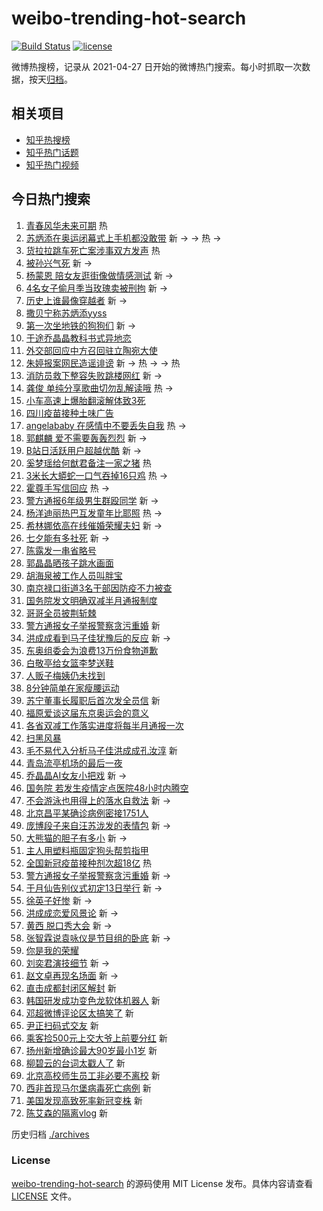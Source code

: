 # weibo-trending-hot-search

[![Build Status](https://github.com/justjavac/weibo-trending-hot-search/workflows/ci/badge.svg?branch=master)](https://github.com/justjavac/weibo-trending-hot-search/actions)
[![license](https://img.shields.io/github/license/justjavac/weibo-trending-hot-search)](https://github.com/justjavac/weibo-trending-hot-search/blob/master/LICENSE)

微博热搜榜，记录从 2021-04-27 日开始的微博热门搜索。每小时抓取一次数据，按天[归档](./archives)。

## 相关项目

- [知乎热搜榜](https://github.com/justjavac/zhihu-trending-top-search)
- [知乎热门话题](https://github.com/justjavac/zhihu-trending-hot-questions)
- [知乎热门视频](https://github.com/justjavac/zhihu-trending-hot-video)

## 今日热门搜索

<!-- BEGIN -->
<!-- 最后更新时间 Thu Aug 12 2021 07:18:02 GMT+0800 (China Standard Time) -->

1. [青春风华未来可期](https://s.weibo.com//weibo?q=%23%E9%9D%92%E6%98%A5%E9%A3%8E%E5%8D%8E%E6%9C%AA%E6%9D%A5%E5%8F%AF%E6%9C%9F%23&Refer=new_time)
   热
1. [苏炳添在奥运闭幕式上手机都没敢带](https://s.weibo.com//weibo?q=%23%E8%8B%8F%E7%82%B3%E6%B7%BB%E5%9C%A8%E5%A5%A5%E8%BF%90%E9%97%AD%E5%B9%95%E5%BC%8F%E4%B8%8A%E6%89%8B%E6%9C%BA%E9%83%BD%E6%B2%A1%E6%95%A2%E5%B8%A6%23&Refer=top)
   新 -> -> 热 ->
1. [货拉拉跳车死亡案涉事双方发声](https://s.weibo.com//weibo?q=%23%E8%B4%A7%E6%8B%89%E6%8B%89%E8%B7%B3%E8%BD%A6%E6%AD%BB%E4%BA%A1%E6%A1%88%E6%B6%89%E4%BA%8B%E5%8F%8C%E6%96%B9%E5%8F%91%E5%A3%B0%23&Refer=top)
   热
1. [被孙兴气死](https://s.weibo.com//weibo?q=%23%E8%A2%AB%E5%AD%99%E5%85%B4%E6%B0%94%E6%AD%BB%23&Refer=top)
   新 ->
1. [杨蒙恩
   陪女友逛街像做情感测试](https://s.weibo.com//weibo?q=%E6%9D%A8%E8%92%99%E6%81%A9%20%E9%99%AA%E5%A5%B3%E5%8F%8B%E9%80%9B%E8%A1%97%E5%83%8F%E5%81%9A%E6%83%85%E6%84%9F%E6%B5%8B%E8%AF%95&Refer=top)
   新 ->
1. [4名女子偷月季当玫瑰卖被刑拘](https://s.weibo.com//weibo?q=%234%E5%90%8D%E5%A5%B3%E5%AD%90%E5%81%B7%E6%9C%88%E5%AD%A3%E5%BD%93%E7%8E%AB%E7%91%B0%E5%8D%96%E8%A2%AB%E5%88%91%E6%8B%98%23&Refer=top)
   新 ->
1. [历史上谁最像穿越者](https://s.weibo.com//weibo?q=%23%E5%8E%86%E5%8F%B2%E4%B8%8A%E8%B0%81%E6%9C%80%E5%83%8F%E7%A9%BF%E8%B6%8A%E8%80%85%23&Refer=top)
   新 ->
1. [撒贝宁称苏炳添yyss](https://s.weibo.com//weibo?q=%23%E6%92%92%E8%B4%9D%E5%AE%81%E7%A7%B0%E8%8B%8F%E7%82%B3%E6%B7%BByyss%23&Refer=top)
1. [第一次坐地铁的狗狗们](https://s.weibo.com//weibo?q=%23%E7%AC%AC%E4%B8%80%E6%AC%A1%E5%9D%90%E5%9C%B0%E9%93%81%E7%9A%84%E7%8B%97%E7%8B%97%E4%BB%AC%23&Refer=top)
   新 ->
1. [于途乔晶晶教科书式异地恋](https://s.weibo.com//weibo?q=%23%E4%BA%8E%E9%80%94%E4%B9%94%E6%99%B6%E6%99%B6%E6%95%99%E7%A7%91%E4%B9%A6%E5%BC%8F%E5%BC%82%E5%9C%B0%E6%81%8B%23&Refer=top)
1. [外交部回应中方召回驻立陶宛大使](https://s.weibo.com//weibo?q=%23%E5%A4%96%E4%BA%A4%E9%83%A8%E5%9B%9E%E5%BA%94%E4%B8%AD%E6%96%B9%E5%8F%AC%E5%9B%9E%E9%A9%BB%E7%AB%8B%E9%99%B6%E5%AE%9B%E5%A4%A7%E4%BD%BF%23&Refer=top)
1. [朱婷报案网民造谣诽谤](https://s.weibo.com//weibo?q=%23%E6%9C%B1%E5%A9%B7%E6%8A%A5%E6%A1%88%E7%BD%91%E6%B0%91%E9%80%A0%E8%B0%A3%E8%AF%BD%E8%B0%A4%23&Refer=top)
   新 -> 热 -> -> 热
1. [消防员救下整容失败跳楼网红](https://s.weibo.com//weibo?q=%23%E6%B6%88%E9%98%B2%E5%91%98%E6%95%91%E4%B8%8B%E6%95%B4%E5%AE%B9%E5%A4%B1%E8%B4%A5%E8%B7%B3%E6%A5%BC%E7%BD%91%E7%BA%A2%23&Refer=top)
   新 ->
1. [龚俊
   单纯分享歌曲切勿乱解读哦](https://s.weibo.com//weibo?q=%E9%BE%9A%E4%BF%8A%20%E5%8D%95%E7%BA%AF%E5%88%86%E4%BA%AB%E6%AD%8C%E6%9B%B2%E5%88%87%E5%8B%BF%E4%B9%B1%E8%A7%A3%E8%AF%BB%E5%93%A6&Refer=top)
   热 ->
1. [小车高速上爆胎翻滚解体致3死](https://s.weibo.com//weibo?q=%23%E5%B0%8F%E8%BD%A6%E9%AB%98%E9%80%9F%E4%B8%8A%E7%88%86%E8%83%8E%E7%BF%BB%E6%BB%9A%E8%A7%A3%E4%BD%93%E8%87%B43%E6%AD%BB%23&Refer=top)
1. [四川疫苗接种土味广告](https://s.weibo.com//weibo?q=%23%E5%9B%9B%E5%B7%9D%E7%96%AB%E8%8B%97%E6%8E%A5%E7%A7%8D%E5%9C%9F%E5%91%B3%E5%B9%BF%E5%91%8A%23&Refer=top)
1. [angelababy
   在感情中不要丢失自我](https://s.weibo.com//weibo?q=angelababy%20%E5%9C%A8%E6%84%9F%E6%83%85%E4%B8%AD%E4%B8%8D%E8%A6%81%E4%B8%A2%E5%A4%B1%E8%87%AA%E6%88%91&Refer=top)
   热 ->
1. [郭麒麟 爱不需要轰轰烈烈](https://s.weibo.com//weibo?q=%E9%83%AD%E9%BA%92%E9%BA%9F%20%E7%88%B1%E4%B8%8D%E9%9C%80%E8%A6%81%E8%BD%B0%E8%BD%B0%E7%83%88%E7%83%88&Refer=top)
   新 ->
1. [B站日活跃用户超越优酷](https://s.weibo.com//weibo?q=%23B%E7%AB%99%E6%97%A5%E6%B4%BB%E8%B7%83%E7%94%A8%E6%88%B7%E8%B6%85%E8%B6%8A%E4%BC%98%E9%85%B7%23&Refer=top)
   新 ->
1. [奚梦瑶给何猷君备注一家之猪](https://s.weibo.com//weibo?q=%23%E5%A5%9A%E6%A2%A6%E7%91%B6%E7%BB%99%E4%BD%95%E7%8C%B7%E5%90%9B%E5%A4%87%E6%B3%A8%E4%B8%80%E5%AE%B6%E4%B9%8B%E7%8C%AA%23&Refer=top)
   热
1. [3米长大蟒蛇一口气吞掉16只鸡](https://s.weibo.com//weibo?q=%233%E7%B1%B3%E9%95%BF%E5%A4%A7%E8%9F%92%E8%9B%87%E4%B8%80%E5%8F%A3%E6%B0%94%E5%90%9E%E6%8E%8916%E5%8F%AA%E9%B8%A1%23&Refer=top)
   热 ->
1. [霍尊手写信回应](https://s.weibo.com//weibo?q=%23%E9%9C%8D%E5%B0%8A%E6%89%8B%E5%86%99%E4%BF%A1%E5%9B%9E%E5%BA%94%23&Refer=top)
   热 ->
1. [警方通报6年级男生群殴同学](https://s.weibo.com//weibo?q=%23%E8%AD%A6%E6%96%B9%E9%80%9A%E6%8A%A56%E5%B9%B4%E7%BA%A7%E7%94%B7%E7%94%9F%E7%BE%A4%E6%AE%B4%E5%90%8C%E5%AD%A6%23&Refer=top)
   新 ->
1. [杨洋迪丽热巴互发童年比耶照](https://s.weibo.com//weibo?q=%23%E6%9D%A8%E6%B4%8B%E8%BF%AA%E4%B8%BD%E7%83%AD%E5%B7%B4%E4%BA%92%E5%8F%91%E7%AB%A5%E5%B9%B4%E6%AF%94%E8%80%B6%E7%85%A7%23&Refer=top)
   热 ->
1. [希林娜依高在线催婚荣耀夫妇](https://s.weibo.com//weibo?q=%23%E5%B8%8C%E6%9E%97%E5%A8%9C%E4%BE%9D%E9%AB%98%E5%9C%A8%E7%BA%BF%E5%82%AC%E5%A9%9A%E8%8D%A3%E8%80%80%E5%A4%AB%E5%A6%87%23&Refer=top)
   新 ->
1. [七夕能有多社死](https://s.weibo.com//weibo?q=%23%E4%B8%83%E5%A4%95%E8%83%BD%E6%9C%89%E5%A4%9A%E7%A4%BE%E6%AD%BB%23&Refer=top)
   新 ->
1. [陈露发一串省略号](https://s.weibo.com//weibo?q=%23%E9%99%88%E9%9C%B2%E5%8F%91%E4%B8%80%E4%B8%B2%E7%9C%81%E7%95%A5%E5%8F%B7%23&Refer=top)
1. [郭晶晶晒孩子跳水画面](https://s.weibo.com//weibo?q=%23%E9%83%AD%E6%99%B6%E6%99%B6%E6%99%92%E5%AD%A9%E5%AD%90%E8%B7%B3%E6%B0%B4%E7%94%BB%E9%9D%A2%23&Refer=top)
1. [胡海泉被工作人员叫胖宝](https://s.weibo.com//weibo?q=%23%E8%83%A1%E6%B5%B7%E6%B3%89%E8%A2%AB%E5%B7%A5%E4%BD%9C%E4%BA%BA%E5%91%98%E5%8F%AB%E8%83%96%E5%AE%9D%23&Refer=top)
1. [南京禄口街道3名干部因防疫不力被查](https://s.weibo.com//weibo?q=%23%E5%8D%97%E4%BA%AC%E7%A6%84%E5%8F%A3%E8%A1%97%E9%81%933%E5%90%8D%E5%B9%B2%E9%83%A8%E5%9B%A0%E9%98%B2%E7%96%AB%E4%B8%8D%E5%8A%9B%E8%A2%AB%E6%9F%A5%23&Refer=top)
1. [国务院发文明确双减半月通报制度](https://s.weibo.com//weibo?q=%23%E5%9B%BD%E5%8A%A1%E9%99%A2%E5%8F%91%E6%96%87%E6%98%8E%E7%A1%AE%E5%8F%8C%E5%87%8F%E5%8D%8A%E6%9C%88%E9%80%9A%E6%8A%A5%E5%88%B6%E5%BA%A6%23&Refer=top)
1. [哥哥全员披荆斩棘](https://s.weibo.com//weibo?q=%23%E5%93%A5%E5%93%A5%E5%85%A8%E5%91%98%E6%8A%AB%E8%8D%86%E6%96%A9%E6%A3%98%23&Refer=top)
1. [警方通报女子举报警察贪污重婚](https://s.weibo.com//weibo?q=%E8%AD%A6%E6%96%B9%E9%80%9A%E6%8A%A5%E5%A5%B3%E5%AD%90%E4%B8%BE%E6%8A%A5%E8%AD%A6%E5%AF%9F%E8%B4%AA%E6%B1%A1%E9%87%8D%E5%A9%9A&Refer=top)
   新
1. [洪成成看到马子佳犹豫后的反应](https://s.weibo.com//weibo?q=%23%E6%B4%AA%E6%88%90%E6%88%90%E7%9C%8B%E5%88%B0%E9%A9%AC%E5%AD%90%E4%BD%B3%E7%8A%B9%E8%B1%AB%E5%90%8E%E7%9A%84%E5%8F%8D%E5%BA%94%23&Refer=top)
   新 ->
1. [东奥组委会为浪费13万份食物道歉](https://s.weibo.com//weibo?q=%23%E4%B8%9C%E5%A5%A5%E7%BB%84%E5%A7%94%E4%BC%9A%E4%B8%BA%E6%B5%AA%E8%B4%B913%E4%B8%87%E4%BB%BD%E9%A3%9F%E7%89%A9%E9%81%93%E6%AD%89%23&Refer=top)
1. [白敬亭给女篮李梦送鞋](https://s.weibo.com//weibo?q=%23%E7%99%BD%E6%95%AC%E4%BA%AD%E7%BB%99%E5%A5%B3%E7%AF%AE%E6%9D%8E%E6%A2%A6%E9%80%81%E9%9E%8B%23&Refer=top)
1. [人贩子梅姨仍未找到](https://s.weibo.com//weibo?q=%23%E4%BA%BA%E8%B4%A9%E5%AD%90%E6%A2%85%E5%A7%A8%E4%BB%8D%E6%9C%AA%E6%89%BE%E5%88%B0%23&Refer=top)
1. [8分钟简单在家瘦腰运动](https://s.weibo.com//weibo?q=%238%E5%88%86%E9%92%9F%E7%AE%80%E5%8D%95%E5%9C%A8%E5%AE%B6%E7%98%A6%E8%85%B0%E8%BF%90%E5%8A%A8%23&Refer=top)
1. [苏宁董事长履职后首次发全员信](https://s.weibo.com//weibo?q=%23%E8%8B%8F%E5%AE%81%E8%91%A3%E4%BA%8B%E9%95%BF%E5%B1%A5%E8%81%8C%E5%90%8E%E9%A6%96%E6%AC%A1%E5%8F%91%E5%85%A8%E5%91%98%E4%BF%A1%23&Refer=top)
   新
1. [福原爱谈这届东京奥运会的意义](https://s.weibo.com//weibo?q=%23%E7%A6%8F%E5%8E%9F%E7%88%B1%E8%B0%88%E8%BF%99%E5%B1%8A%E4%B8%9C%E4%BA%AC%E5%A5%A5%E8%BF%90%E4%BC%9A%E7%9A%84%E6%84%8F%E4%B9%89%23&Refer=top)
1. [各省双减工作落实进度将每半月通报一次](https://s.weibo.com//weibo?q=%23%E5%90%84%E7%9C%81%E5%8F%8C%E5%87%8F%E5%B7%A5%E4%BD%9C%E8%90%BD%E5%AE%9E%E8%BF%9B%E5%BA%A6%E5%B0%86%E6%AF%8F%E5%8D%8A%E6%9C%88%E9%80%9A%E6%8A%A5%E4%B8%80%E6%AC%A1%23&Refer=top)
1. [扫黑风暴](https://s.weibo.com//weibo?q=%E6%89%AB%E9%BB%91%E9%A3%8E%E6%9A%B4&Refer=top)
1. [毛不易代入分析马子佳洪成成孔汝淳](https://s.weibo.com//weibo?q=%23%E6%AF%9B%E4%B8%8D%E6%98%93%E4%BB%A3%E5%85%A5%E5%88%86%E6%9E%90%E9%A9%AC%E5%AD%90%E4%BD%B3%E6%B4%AA%E6%88%90%E6%88%90%E5%AD%94%E6%B1%9D%E6%B7%B3%23&Refer=top)
   新
1. [青岛流亭机场的最后一夜](https://s.weibo.com//weibo?q=%23%E9%9D%92%E5%B2%9B%E6%B5%81%E4%BA%AD%E6%9C%BA%E5%9C%BA%E7%9A%84%E6%9C%80%E5%90%8E%E4%B8%80%E5%A4%9C%23&Refer=top)
1. [乔晶晶AI女友小把戏](https://s.weibo.com//weibo?q=%23%E4%B9%94%E6%99%B6%E6%99%B6AI%E5%A5%B3%E5%8F%8B%E5%B0%8F%E6%8A%8A%E6%88%8F%23&Refer=top)
   新 ->
1. [国务院
   若发生疫情定点医院48小时内腾空](https://s.weibo.com//weibo?q=%E5%9B%BD%E5%8A%A1%E9%99%A2%20%E8%8B%A5%E5%8F%91%E7%94%9F%E7%96%AB%E6%83%85%E5%AE%9A%E7%82%B9%E5%8C%BB%E9%99%A248%E5%B0%8F%E6%97%B6%E5%86%85%E8%85%BE%E7%A9%BA&Refer=top)
1. [不会游泳也用得上的落水自救法](https://s.weibo.com//weibo?q=%23%E4%B8%8D%E4%BC%9A%E6%B8%B8%E6%B3%B3%E4%B9%9F%E7%94%A8%E5%BE%97%E4%B8%8A%E7%9A%84%E8%90%BD%E6%B0%B4%E8%87%AA%E6%95%91%E6%B3%95%23&Refer=top)
   新 ->
1. [北京昌平某确诊病例密接1751人](https://s.weibo.com//weibo?q=%23%E5%8C%97%E4%BA%AC%E6%98%8C%E5%B9%B3%E6%9F%90%E7%A1%AE%E8%AF%8A%E7%97%85%E4%BE%8B%E5%AF%86%E6%8E%A51751%E4%BA%BA%23&Refer=top)
1. [庞博段子来自汪苏泷发的表情包](https://s.weibo.com//weibo?q=%23%E5%BA%9E%E5%8D%9A%E6%AE%B5%E5%AD%90%E6%9D%A5%E8%87%AA%E6%B1%AA%E8%8B%8F%E6%B3%B7%E5%8F%91%E7%9A%84%E8%A1%A8%E6%83%85%E5%8C%85%23&Refer=top)
   新 ->
1. [大熊猫的胆子有多小](https://s.weibo.com//weibo?q=%23%E5%A4%A7%E7%86%8A%E7%8C%AB%E7%9A%84%E8%83%86%E5%AD%90%E6%9C%89%E5%A4%9A%E5%B0%8F%23&Refer=top)
   新 ->
1. [主人用塑料瓶固定狗头帮剪指甲](https://s.weibo.com//weibo?q=%23%E4%B8%BB%E4%BA%BA%E7%94%A8%E5%A1%91%E6%96%99%E7%93%B6%E5%9B%BA%E5%AE%9A%E7%8B%97%E5%A4%B4%E5%B8%AE%E5%89%AA%E6%8C%87%E7%94%B2%23&Refer=top)
1. [全国新冠疫苗接种剂次超18亿](https://s.weibo.com//weibo?q=%23%E5%85%A8%E5%9B%BD%E6%96%B0%E5%86%A0%E7%96%AB%E8%8B%97%E6%8E%A5%E7%A7%8D%E5%89%82%E6%AC%A1%E8%B6%8518%E4%BA%BF%23&Refer=new_time)
   热
1. [警方通报女子举报警察贪污重婚](https://s.weibo.com//weibo?q=%23%E8%AD%A6%E6%96%B9%E9%80%9A%E6%8A%A5%E5%A5%B3%E5%AD%90%E4%B8%BE%E6%8A%A5%E8%AD%A6%E5%AF%9F%E8%B4%AA%E6%B1%A1%E9%87%8D%E5%A9%9A%23&Refer=top)
   新 ->
1. [于月仙告别仪式初定13日举行](https://s.weibo.com//weibo?q=%23%E4%BA%8E%E6%9C%88%E4%BB%99%E5%91%8A%E5%88%AB%E4%BB%AA%E5%BC%8F%E5%88%9D%E5%AE%9A13%E6%97%A5%E4%B8%BE%E8%A1%8C%23&Refer=top)
   新 ->
1. [徐英子好惨](https://s.weibo.com//weibo?q=%23%E5%BE%90%E8%8B%B1%E5%AD%90%E5%A5%BD%E6%83%A8%23&Refer=top)
   新 ->
1. [洪成成恋爱风景论](https://s.weibo.com//weibo?q=%23%E6%B4%AA%E6%88%90%E6%88%90%E6%81%8B%E7%88%B1%E9%A3%8E%E6%99%AF%E8%AE%BA%23&Refer=top)
   新 ->
1. [黄西 脱口秀大会](https://s.weibo.com//weibo?q=%E9%BB%84%E8%A5%BF%20%E8%84%B1%E5%8F%A3%E7%A7%80%E5%A4%A7%E4%BC%9A&Refer=top)
   新 ->
1. [张智霖说袁咏仪是节目组的卧底](https://s.weibo.com//weibo?q=%23%E5%BC%A0%E6%99%BA%E9%9C%96%E8%AF%B4%E8%A2%81%E5%92%8F%E4%BB%AA%E6%98%AF%E8%8A%82%E7%9B%AE%E7%BB%84%E7%9A%84%E5%8D%A7%E5%BA%95%23&Refer=top)
   新 ->
1. [你是我的荣耀](https://s.weibo.com//weibo?q=%E4%BD%A0%E6%98%AF%E6%88%91%E7%9A%84%E8%8D%A3%E8%80%80&Refer=top)
1. [刘奕君演技细节](https://s.weibo.com//weibo?q=%23%E5%88%98%E5%A5%95%E5%90%9B%E6%BC%94%E6%8A%80%E7%BB%86%E8%8A%82%23&Refer=top)
   新 ->
1. [赵文卓再现名场面](https://s.weibo.com//weibo?q=%23%E8%B5%B5%E6%96%87%E5%8D%93%E5%86%8D%E7%8E%B0%E5%90%8D%E5%9C%BA%E9%9D%A2%23&Refer=top)
   新 ->
1. [直击成都封闭区解封](https://s.weibo.com//weibo?q=%23%E7%9B%B4%E5%87%BB%E6%88%90%E9%83%BD%E5%B0%81%E9%97%AD%E5%8C%BA%E8%A7%A3%E5%B0%81%23&Refer=top)
   新
1. [韩国研发成功变色龙软体机器人](https://s.weibo.com//weibo?q=%23%E9%9F%A9%E5%9B%BD%E7%A0%94%E5%8F%91%E6%88%90%E5%8A%9F%E5%8F%98%E8%89%B2%E9%BE%99%E8%BD%AF%E4%BD%93%E6%9C%BA%E5%99%A8%E4%BA%BA%23&Refer=top)
   新
1. [邓超微博评论区太搞笑了](https://s.weibo.com//weibo?q=%23%E9%82%93%E8%B6%85%E5%BE%AE%E5%8D%9A%E8%AF%84%E8%AE%BA%E5%8C%BA%E5%A4%AA%E6%90%9E%E7%AC%91%E4%BA%86%23&Refer=top)
   新
1. [尹正扫码式交友](https://s.weibo.com//weibo?q=%23%E5%B0%B9%E6%AD%A3%E6%89%AB%E7%A0%81%E5%BC%8F%E4%BA%A4%E5%8F%8B%23&Refer=top)
   新
1. [乘客捡500元上交大爷上前要分红](https://s.weibo.com//weibo?q=%23%E4%B9%98%E5%AE%A2%E6%8D%A1500%E5%85%83%E4%B8%8A%E4%BA%A4%E5%A4%A7%E7%88%B7%E4%B8%8A%E5%89%8D%E8%A6%81%E5%88%86%E7%BA%A2%23&Refer=top)
   新
1. [扬州新增确诊最大90岁最小1岁](https://s.weibo.com//weibo?q=%23%E6%89%AC%E5%B7%9E%E6%96%B0%E5%A2%9E%E7%A1%AE%E8%AF%8A%E6%9C%80%E5%A4%A790%E5%B2%81%E6%9C%80%E5%B0%8F1%E5%B2%81%23&Refer=top)
   新
1. [柳碧云的台词太戳人了](https://s.weibo.com//weibo?q=%23%E6%9F%B3%E7%A2%A7%E4%BA%91%E7%9A%84%E5%8F%B0%E8%AF%8D%E5%A4%AA%E6%88%B3%E4%BA%BA%E4%BA%86%23&Refer=top)
   新
1. [北京高校师生员工非必要不离校](https://s.weibo.com//weibo?q=%23%E5%8C%97%E4%BA%AC%E9%AB%98%E6%A0%A1%E5%B8%88%E7%94%9F%E5%91%98%E5%B7%A5%E9%9D%9E%E5%BF%85%E8%A6%81%E4%B8%8D%E7%A6%BB%E6%A0%A1%23&Refer=top)
   新
1. [西非首现马尔堡病毒死亡病例](https://s.weibo.com//weibo?q=%23%E8%A5%BF%E9%9D%9E%E9%A6%96%E7%8E%B0%E9%A9%AC%E5%B0%94%E5%A0%A1%E7%97%85%E6%AF%92%E6%AD%BB%E4%BA%A1%E7%97%85%E4%BE%8B%23&Refer=top)
   新
1. [美国发现高致死率新冠变株](https://s.weibo.com//weibo?q=%23%E7%BE%8E%E5%9B%BD%E5%8F%91%E7%8E%B0%E9%AB%98%E8%87%B4%E6%AD%BB%E7%8E%87%E6%96%B0%E5%86%A0%E5%8F%98%E6%A0%AA%23&Refer=top)
   新
1. [陈艾森的隔离vlog](https://s.weibo.com//weibo?q=%E9%99%88%E8%89%BE%E6%A3%AE%E7%9A%84%E9%9A%94%E7%A6%BBvlog&Refer=top)
   新

<!-- END -->

历史归档 [./archives](./archives)

### License

[weibo-trending-hot-search](https://github.com/justjavac/weibo-trending-hot-search)
的源码使用 MIT License 发布。具体内容请查看 [LICENSE](./LICENSE) 文件。
